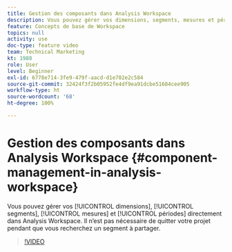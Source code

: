 ```yaml
---
title: Gestion des composants dans Analysis Workspace
description: Vous pouvez gérer vos dimensions, segments, mesures et périodes directement dans Analysis Workspace. Il nʼest pas nécessaire de quitter votre projet pendant que vous recherchez un segment à partager.
feature: Concepts de base de Workspace
topics: null
activity: use
doc-type: feature video
team: Technical Marketing
kt: 1988
role: User
level: Beginner
exl-id: 6778e714-3fe9-479f-aacd-d1e702e2c584
source-git-commit: 32424f3f2b05952fe4df9ea91dcbe51684cee905
workflow-type: ht
source-wordcount: '68'
ht-degree: 100%

---
```


# Gestion des composants dans Analysis Workspace {#component-management-in-analysis-workspace}

Vous pouvez gérer vos [!UICONTROL dimensions], [!UICONTROL segments], [!UICONTROL mesures] et [!UICONTROL périodes] directement dans Analysis Workspace. Il nʼest pas nécessaire de quitter votre projet pendant que vous recherchez un segment à partager.

>[!VIDEO](https://video.tv.adobe.com/v/24095/?quality=12)
